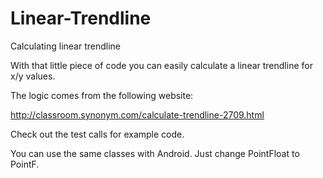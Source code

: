 # Linear-Trendline
Calculating linear trendline

With that little piece of code you can easily calculate a linear trendline for x/y values.

The logic comes from the following website:

http://classroom.synonym.com/calculate-trendline-2709.html


Check out the test calls for example code.


You can use the same classes with Android. Just change PointFloat to PointF.
